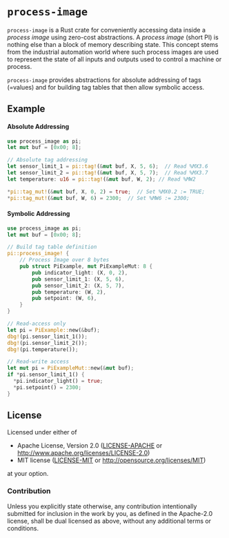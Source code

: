 `process-image`
===============
`process-image` is a Rust crate for conveniently accessing data inside a
_process image_ using zero-cost abstractions.  A _process image_ (short PI) is
nothing else than a block of memory describing state.  This concept stems from
the industrial automation world where such process images are used to represent
the state of all inputs and outputs used to control a machine or process.

`process-image` provides abstractions for absolute addressing of tags (=values)
and for building tag tables that then allow symbolic access.

## Example
#### Absolute Addressing
```rust
use process_image as pi;
let mut buf = [0x00; 8];

// Absolute tag addressing
let sensor_limit_1 = pi::tag!(&mut buf, X, 5, 6);  // Read %MX3.6
let sensor_limit_2 = pi::tag!(&mut buf, X, 5, 7);  // Read %MX3.7
let temperature: u16 = pi::tag!(&mut buf, W, 2); // Read %MW2

*pi::tag_mut!(&mut buf, X, 0, 2) = true;  // Set %MX0.2 := TRUE;
*pi::tag_mut!(&mut buf, W, 6) = 2300;  // Set %MW6 := 2300;
```

#### Symbolic Addressing
```rust
use process_image as pi;
let mut buf = [0x00; 8];

// Build tag table definition
pi::process_image! {
    // Process Image over 8 bytes
    pub struct PiExample, mut PiExampleMut: 8 {
        pub indicator_light: (X, 0, 2),
        pub sensor_limit_1: (X, 5, 6),
        pub sensor_limit_2: (X, 5, 7),
        pub temperature: (W, 2),
        pub setpoint: (W, 6),
    }
}

// Read-access only
let pi = PiExample::new(&buf);
dbg!(pi.sensor_limit_1());
dbg!(pi.sensor_limit_2());
dbg!(pi.temperature());

// Read-write access
let mut pi = PiExampleMut::new(&mut buf);
if *pi.sensor_limit_1() {
  *pi.indicator_light() = true;
  *pi.setpoint() = 2300;
}
```

## License
Licensed under either of

- Apache License, Version 2.0 ([LICENSE-APACHE](LICENSE-APACHE) or
  <http://www.apache.org/licenses/LICENSE-2.0>)
- MIT license ([LICENSE-MIT](LICENSE-MIT) or
  <http://opensource.org/licenses/MIT>)

at your option.

### Contribution
Unless you explicitly state otherwise, any contribution intentionally submitted
for inclusion in the work by you, as defined in the Apache-2.0 license, shall
be dual licensed as above, without any additional terms or conditions.
